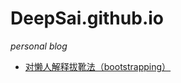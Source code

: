 # DeepSai.github.io

*personal blog*

- [对懒人解释拔靴法（bootstrapping）](https://github.com/DeepSai/DeepSai.github.io/blob/master/explaining-to-laypeople-why-bootstrapping-works.md)
